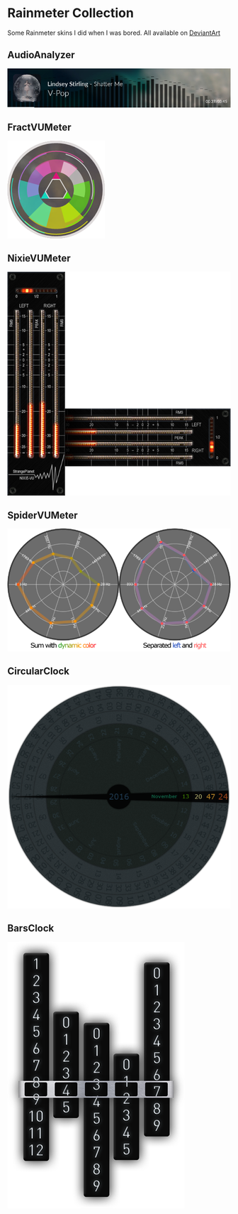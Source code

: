 # Rainmeter Collection

Some Rainmeter skins I did when I was bored. All available on [DeviantArt](http://mistic100.deviantart.com/gallery/61022491/Rainmeter)

## AudioAnalyzer

[![AudioAnalyzer](AudioAnalyzer/Preview.png)](AudioAnalyzer)

## FractVUMeter

[![FractVUMeter](FractVUMeter/Preview.png)](FractVUMeter)

## NixieVUMeter

[![NixieVUMeter](NixieVUMeter/Preview.png)](NixieVUMeter)

## SpiderVUMeter

[![SpiderVUMeter](SpiderVUMeter/Preview.png)](SpiderVUMeter)

## CircularClock

[![CircularClock](CircularClock/Preview.png)](CircularClock)

## BarsClock

[![BarsClock](BarsClock/Preview.png)](BarsClock)